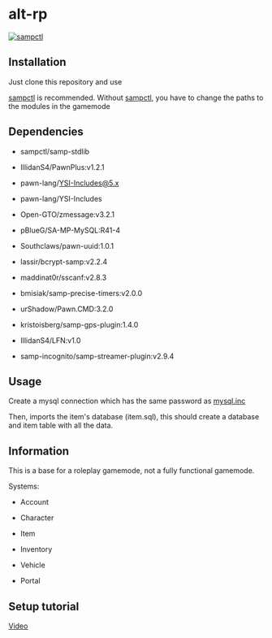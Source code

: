 # alt-rp

[![sampctl](https://img.shields.io/badge/sampctl-alt--rp-2f2f2f.svg?style=for-the-badge)](https://github.com/duydang2311/alt-rp)

<!--
Short description of your library, why it's useful, some examples, pictures or
videos. Link to your forum release thread too.

Remember: You can use "forumfmt" to convert this readme to forum BBCode!

What the sections below should be used for:

`## Installation`: Leave this section un-edited unless you have some specific
additional installation procedure.

`## Testing`: Whether your library is tested with a simple `main()` and `print`,
unit-tested, or demonstrated via prompting the player to connect, you should
include some basic information for users to try out your code in some way.

And finally, maintaining your version number`:

* Follow [Semantic Versioning](https://semver.org/)
* When you release a new version, update `VERSION` and `git tag` it
* Versioning is important for sampctl to use the version control features

Happy Pawning!
-->

## Installation

Just clone this repository and use

[sampctl](https://github.com/Southclaws/sampctl) is recommended. Without [sampctl](https://github.com/Southclaws/sampctl), you have to change the paths to the modules in the gamemode

## Dependencies

- sampctl/samp-stdlib

- IllidanS4/PawnPlus:v1.2.1

- pawn-lang/YSI-Includes@5.x

- pawn-lang/YSI-Includes

- Open-GTO/zmessage:v3.2.1

- pBlueG/SA-MP-MySQL:R41-4

- Southclaws/pawn-uuid:1.0.1

- lassir/bcrypt-samp:v2.2.4

- maddinat0r/sscanf:v2.8.3

- bmisiak/samp-precise-timers:v2.0.0

- urShadow/Pawn.CMD:3.2.0

- kristoisberg/samp-gps-plugin:1.4.0

- IllidanS4/LFN:v1.0

- samp-incognito/samp-streamer-plugin:v2.9.4

## Usage

Create a mysql connection which has the same password as [mysql.inc](https://github.com/duydang2311/base-alt-rp/blob/master/modules/mysql/mysql.inc#L31)

Then, imports the item's database (item.sql), this should create a database and item table with all the data.

## Information

This is a base for a roleplay gamemode, not a fully functional gamemode.

Systems:

- Account

- Character

- Item

- Inventory

- Vehicle

- Portal

## Setup tutorial

[Video](https://www.youtube.com/watch?v=pzIqcXfDKr0)
